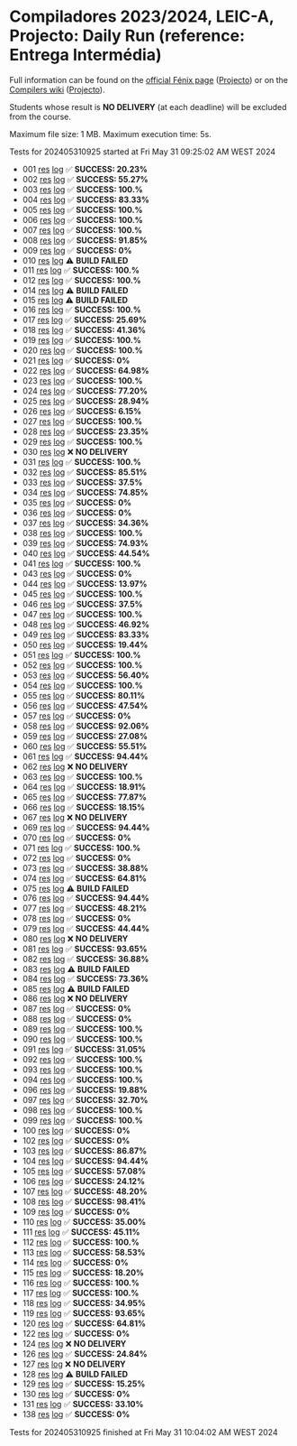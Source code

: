 # Compiladores 2023/2024, LEIC-A, Projecto: Daily Run (reference: Entrega Intermédia)

Full information can be found on the [official Fénix page](https://fenix.tecnico.ulisboa.pt/disciplinas/Com3/2023-2024/2-semestre) ([Projecto](https://fenix.tecnico.ulisboa.pt/disciplinas/Com3/2023-2024/2-semestre/projecto)) or on the [Compilers wiki](https://web.tecnico.ulisboa.pt/~david.matos/w/pt/index.php/Compiladores) ([Projecto](https://web.tecnico.ulisboa.pt/~david.matos/w/pt/index.php/Compiladores/Projecto_de_Compiladores)).

Students whose result is **NO DELIVERY** (at each deadline) will be excluded from the course.

Maximum file size: 1 MB. Maximum execution time: 5s.

Tests for 202405310925 started at Fri May 31 09:25:02 AM WEST 2024

* 001 [res](logs/001.res.html) [log](logs/001.log.html) ✅ **SUCCESS: 20.23%**
* 002 [res](logs/002.res.html) [log](logs/002.log.html) ✅ **SUCCESS: 55.27%**
* 003 [res](logs/003.res.html) [log](logs/003.log.html) ✅ **SUCCESS: 100.%**
* 004 [res](logs/004.res.html) [log](logs/004.log.html) ✅ **SUCCESS: 83.33%**
* 005 [res](logs/005.res.html) [log](logs/005.log.html) ✅ **SUCCESS: 100.%**
* 006 [res](logs/006.res.html) [log](logs/006.log.html) ✅ **SUCCESS: 100.%**
* 007 [res](logs/007.res.html) [log](logs/007.log.html) ✅ **SUCCESS: 100.%**
* 008 [res](logs/008.res.html) [log](logs/008.log.html) ✅ **SUCCESS: 91.85%**
* 009 [res](logs/009.res.html) [log](logs/009.log.html) ✅ **SUCCESS: 0%**
* 010 [res](logs/010.res.html) [log](logs/010.log.html) ⚠ **BUILD FAILED**
* 011 [res](logs/011.res.html) [log](logs/011.log.html) ✅ **SUCCESS: 100.%**
* 012 [res](logs/012.res.html) [log](logs/012.log.html) ✅ **SUCCESS: 100.%**
* 014 [res](logs/014.res.html) [log](logs/014.log.html) ⚠ **BUILD FAILED**
* 015 [res](logs/015.res.html) [log](logs/015.log.html) ⚠ **BUILD FAILED**
* 016 [res](logs/016.res.html) [log](logs/016.log.html) ✅ **SUCCESS: 100.%**
* 017 [res](logs/017.res.html) [log](logs/017.log.html) ✅ **SUCCESS: 25.69%**
* 018 [res](logs/018.res.html) [log](logs/018.log.html) ✅ **SUCCESS: 41.36%**
* 019 [res](logs/019.res.html) [log](logs/019.log.html) ✅ **SUCCESS: 100.%**
* 020 [res](logs/020.res.html) [log](logs/020.log.html) ✅ **SUCCESS: 100.%**
* 021 [res](logs/021.res.html) [log](logs/021.log.html) ✅ **SUCCESS: 0%**
* 022 [res](logs/022.res.html) [log](logs/022.log.html) ✅ **SUCCESS: 64.98%**
* 023 [res](logs/023.res.html) [log](logs/023.log.html) ✅ **SUCCESS: 100.%**
* 024 [res](logs/024.res.html) [log](logs/024.log.html) ✅ **SUCCESS: 77.20%**
* 025 [res](logs/025.res.html) [log](logs/025.log.html) ✅ **SUCCESS: 28.94%**
* 026 [res](logs/026.res.html) [log](logs/026.log.html) ✅ **SUCCESS: 6.15%**
* 027 [res](logs/027.res.html) [log](logs/027.log.html) ✅ **SUCCESS: 100.%**
* 028 [res](logs/028.res.html) [log](logs/028.log.html) ✅ **SUCCESS: 23.35%**
* 029 [res](logs/029.res.html) [log](logs/029.log.html) ✅ **SUCCESS: 100.%**
* 030 [res](logs/030.res.html) [log](logs/030.log.html) ❌ **NO DELIVERY**
* 031 [res](logs/031.res.html) [log](logs/031.log.html) ✅ **SUCCESS: 100.%**
* 032 [res](logs/032.res.html) [log](logs/032.log.html) ✅ **SUCCESS: 85.51%**
* 033 [res](logs/033.res.html) [log](logs/033.log.html) ✅ **SUCCESS: 37.5%**
* 034 [res](logs/034.res.html) [log](logs/034.log.html) ✅ **SUCCESS: 74.85%**
* 035 [res](logs/035.res.html) [log](logs/035.log.html) ✅ **SUCCESS: 0%**
* 036 [res](logs/036.res.html) [log](logs/036.log.html) ✅ **SUCCESS: 0%**
* 037 [res](logs/037.res.html) [log](logs/037.log.html) ✅ **SUCCESS: 34.36%**
* 038 [res](logs/038.res.html) [log](logs/038.log.html) ✅ **SUCCESS: 100.%**
* 039 [res](logs/039.res.html) [log](logs/039.log.html) ✅ **SUCCESS: 74.93%**
* 040 [res](logs/040.res.html) [log](logs/040.log.html) ✅ **SUCCESS: 44.54%**
* 041 [res](logs/041.res.html) [log](logs/041.log.html) ✅ **SUCCESS: 100.%**
* 043 [res](logs/043.res.html) [log](logs/043.log.html) ✅ **SUCCESS: 0%**
* 044 [res](logs/044.res.html) [log](logs/044.log.html) ✅ **SUCCESS: 13.97%**
* 045 [res](logs/045.res.html) [log](logs/045.log.html) ✅ **SUCCESS: 100.%**
* 046 [res](logs/046.res.html) [log](logs/046.log.html) ✅ **SUCCESS: 37.5%**
* 047 [res](logs/047.res.html) [log](logs/047.log.html) ✅ **SUCCESS: 100.%**
* 048 [res](logs/048.res.html) [log](logs/048.log.html) ✅ **SUCCESS: 46.92%**
* 049 [res](logs/049.res.html) [log](logs/049.log.html) ✅ **SUCCESS: 83.33%**
* 050 [res](logs/050.res.html) [log](logs/050.log.html) ✅ **SUCCESS: 19.44%**
* 051 [res](logs/051.res.html) [log](logs/051.log.html) ✅ **SUCCESS: 100.%**
* 052 [res](logs/052.res.html) [log](logs/052.log.html) ✅ **SUCCESS: 100.%**
* 053 [res](logs/053.res.html) [log](logs/053.log.html) ✅ **SUCCESS: 56.40%**
* 054 [res](logs/054.res.html) [log](logs/054.log.html) ✅ **SUCCESS: 100.%**
* 055 [res](logs/055.res.html) [log](logs/055.log.html) ✅ **SUCCESS: 80.11%**
* 056 [res](logs/056.res.html) [log](logs/056.log.html) ✅ **SUCCESS: 47.54%**
* 057 [res](logs/057.res.html) [log](logs/057.log.html) ✅ **SUCCESS: 0%**
* 058 [res](logs/058.res.html) [log](logs/058.log.html) ✅ **SUCCESS: 92.06%**
* 059 [res](logs/059.res.html) [log](logs/059.log.html) ✅ **SUCCESS: 27.08%**
* 060 [res](logs/060.res.html) [log](logs/060.log.html) ✅ **SUCCESS: 55.51%**
* 061 [res](logs/061.res.html) [log](logs/061.log.html) ✅ **SUCCESS: 94.44%**
* 062 [res](logs/062.res.html) [log](logs/062.log.html) ❌ **NO DELIVERY**
* 063 [res](logs/063.res.html) [log](logs/063.log.html) ✅ **SUCCESS: 100.%**
* 064 [res](logs/064.res.html) [log](logs/064.log.html) ✅ **SUCCESS: 18.91%**
* 065 [res](logs/065.res.html) [log](logs/065.log.html) ✅ **SUCCESS: 77.87%**
* 066 [res](logs/066.res.html) [log](logs/066.log.html) ✅ **SUCCESS: 18.15%**
* 067 [res](logs/067.res.html) [log](logs/067.log.html) ❌ **NO DELIVERY**
* 069 [res](logs/069.res.html) [log](logs/069.log.html) ✅ **SUCCESS: 94.44%**
* 070 [res](logs/070.res.html) [log](logs/070.log.html) ✅ **SUCCESS: 0%**
* 071 [res](logs/071.res.html) [log](logs/071.log.html) ✅ **SUCCESS: 100.%**
* 072 [res](logs/072.res.html) [log](logs/072.log.html) ✅ **SUCCESS: 0%**
* 073 [res](logs/073.res.html) [log](logs/073.log.html) ✅ **SUCCESS: 38.88%**
* 074 [res](logs/074.res.html) [log](logs/074.log.html) ✅ **SUCCESS: 64.81%**
* 075 [res](logs/075.res.html) [log](logs/075.log.html) ⚠ **BUILD FAILED**
* 076 [res](logs/076.res.html) [log](logs/076.log.html) ✅ **SUCCESS: 94.44%**
* 077 [res](logs/077.res.html) [log](logs/077.log.html) ✅ **SUCCESS: 48.21%**
* 078 [res](logs/078.res.html) [log](logs/078.log.html) ✅ **SUCCESS: 0%**
* 079 [res](logs/079.res.html) [log](logs/079.log.html) ✅ **SUCCESS: 44.44%**
* 080 [res](logs/080.res.html) [log](logs/080.log.html) ❌ **NO DELIVERY**
* 081 [res](logs/081.res.html) [log](logs/081.log.html) ✅ **SUCCESS: 93.65%**
* 082 [res](logs/082.res.html) [log](logs/082.log.html) ✅ **SUCCESS: 36.88%**
* 083 [res](logs/083.res.html) [log](logs/083.log.html) ⚠ **BUILD FAILED**
* 084 [res](logs/084.res.html) [log](logs/084.log.html) ✅ **SUCCESS: 73.36%**
* 085 [res](logs/085.res.html) [log](logs/085.log.html) ⚠ **BUILD FAILED**
* 086 [res](logs/086.res.html) [log](logs/086.log.html) ❌ **NO DELIVERY**
* 087 [res](logs/087.res.html) [log](logs/087.log.html) ✅ **SUCCESS: 0%**
* 088 [res](logs/088.res.html) [log](logs/088.log.html) ✅ **SUCCESS: 0%**
* 089 [res](logs/089.res.html) [log](logs/089.log.html) ✅ **SUCCESS: 100.%**
* 090 [res](logs/090.res.html) [log](logs/090.log.html) ✅ **SUCCESS: 100.%**
* 091 [res](logs/091.res.html) [log](logs/091.log.html) ✅ **SUCCESS: 31.05%**
* 092 [res](logs/092.res.html) [log](logs/092.log.html) ✅ **SUCCESS: 100.%**
* 093 [res](logs/093.res.html) [log](logs/093.log.html) ✅ **SUCCESS: 100.%**
* 094 [res](logs/094.res.html) [log](logs/094.log.html) ✅ **SUCCESS: 100.%**
* 096 [res](logs/096.res.html) [log](logs/096.log.html) ✅ **SUCCESS: 19.88%**
* 097 [res](logs/097.res.html) [log](logs/097.log.html) ✅ **SUCCESS: 32.70%**
* 098 [res](logs/098.res.html) [log](logs/098.log.html) ✅ **SUCCESS: 100.%**
* 099 [res](logs/099.res.html) [log](logs/099.log.html) ✅ **SUCCESS: 100.%**
* 100 [res](logs/100.res.html) [log](logs/100.log.html) ✅ **SUCCESS: 0%**
* 102 [res](logs/102.res.html) [log](logs/102.log.html) ✅ **SUCCESS: 0%**
* 103 [res](logs/103.res.html) [log](logs/103.log.html) ✅ **SUCCESS: 86.87%**
* 104 [res](logs/104.res.html) [log](logs/104.log.html) ✅ **SUCCESS: 94.44%**
* 105 [res](logs/105.res.html) [log](logs/105.log.html) ✅ **SUCCESS: 57.08%**
* 106 [res](logs/106.res.html) [log](logs/106.log.html) ✅ **SUCCESS: 24.12%**
* 107 [res](logs/107.res.html) [log](logs/107.log.html) ✅ **SUCCESS: 48.20%**
* 108 [res](logs/108.res.html) [log](logs/108.log.html) ✅ **SUCCESS: 98.41%**
* 109 [res](logs/109.res.html) [log](logs/109.log.html) ✅ **SUCCESS: 0%**
* 110 [res](logs/110.res.html) [log](logs/110.log.html) ✅ **SUCCESS: 35.00%**
* 111 [res](logs/111.res.html) [log](logs/111.log.html) ✅ **SUCCESS: 45.11%**
* 112 [res](logs/112.res.html) [log](logs/112.log.html) ✅ **SUCCESS: 100.%**
* 113 [res](logs/113.res.html) [log](logs/113.log.html) ✅ **SUCCESS: 58.53%**
* 114 [res](logs/114.res.html) [log](logs/114.log.html) ✅ **SUCCESS: 0%**
* 115 [res](logs/115.res.html) [log](logs/115.log.html) ✅ **SUCCESS: 18.20%**
* 116 [res](logs/116.res.html) [log](logs/116.log.html) ✅ **SUCCESS: 100.%**
* 117 [res](logs/117.res.html) [log](logs/117.log.html) ✅ **SUCCESS: 100.%**
* 118 [res](logs/118.res.html) [log](logs/118.log.html) ✅ **SUCCESS: 34.95%**
* 119 [res](logs/119.res.html) [log](logs/119.log.html) ✅ **SUCCESS: 93.65%**
* 120 [res](logs/120.res.html) [log](logs/120.log.html) ✅ **SUCCESS: 64.81%**
* 122 [res](logs/122.res.html) [log](logs/122.log.html) ✅ **SUCCESS: 0%**
* 124 [res](logs/124.res.html) [log](logs/124.log.html) ❌ **NO DELIVERY**
* 126 [res](logs/126.res.html) [log](logs/126.log.html) ✅ **SUCCESS: 24.84%**
* 127 [res](logs/127.res.html) [log](logs/127.log.html) ❌ **NO DELIVERY**
* 128 [res](logs/128.res.html) [log](logs/128.log.html) ⚠ **BUILD FAILED**
* 129 [res](logs/129.res.html) [log](logs/129.log.html) ✅ **SUCCESS: 15.25%**
* 130 [res](logs/130.res.html) [log](logs/130.log.html) ✅ **SUCCESS: 0%**
* 131 [res](logs/131.res.html) [log](logs/131.log.html) ✅ **SUCCESS: 33.10%**
* 138 [res](logs/138.res.html) [log](logs/138.log.html) ✅ **SUCCESS: 0%**

Tests for 202405310925 finished at  Fri May 31 10:04:02 AM WEST 2024
